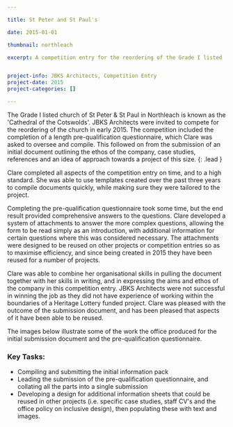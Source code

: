 ```yaml
---

title: St Peter and St Paul's

date: 2015-01-01

thumbnail: northleach

excerpt: A competition entry for the reordering of the Grade I listed 'cathedral of the Cotswolds'. Clare was responsible for overseeing the competition entry and compiling the pre-qualification questionnaire.


project-info: JBKS Architects, Competition Entry
project-date: 2015
project-categories: []

---
```



The Grade I listed church of St Peter & St Paul in Northleach is known as the 'Cathedral of the Cotswolds'. JBKS Architects were invited to compete for the reordering of the church in early 2015. The competition included the completion of a length pre-qualification questionnaire, which Clare was asked to oversee and compile. This followed on from the submission of an initial document outlining the ethos of the company, case studies, references and an idea of approach towards a project of this size. 
{: .lead }

Clare completed all aspects of the competition entry on time, and to a high standard. She was able to use templates created over the past three years to compile documents quickly, while making sure they were tailored to the project. 

Completing the pre-qualification questionnaire took some time, but the end result provided comprehensive answers to the questions. Clare developed a system of attachments to answer the more complex questions, allowing the form to be read simply as an introduction, with additional information for certain questions where this was considered necessary. The attachments were designed to be reused on other projects or competition entries so as to maximise efficiency, and since being created in 2015 they have been reused for a number of projects. 

Clare was able to combine her organisational skills in pulling the document together with her skills in writing, and in expressing the aims and ethos of the company in this competition entry. JBKS Architects were not successful in winning the job as they did not have experience of working within the boundaries of a Heritage Lottery funded project. Clare was pleased with the outcome of the submission document, and has been pleased that aspects of it have been able to be reused. 

The images below illustrate some of the work the office produced for the initial submission document and the pre-qualification questionnaire.


### Key Tasks:

- Compiling and submitting the initial information pack
- Leading the submission of the pre-qualification questionnaire, and collating all the parts into a single submission
- Developing a design for additional information sheets that could be reused in other projects (i.e. specific case studies, staff CV's and the office policy on inclusive design), then populating these with text and images.






